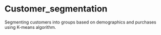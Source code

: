 # Customer_segmentation
Segmenting customers into groups based on demographics and purchases using K-means algorithm. 
